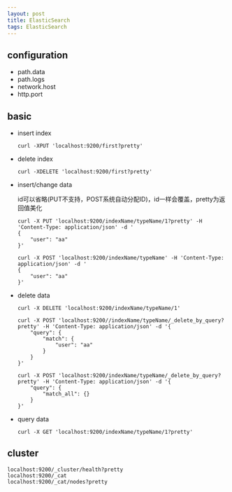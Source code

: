 ```yaml
---
layout: post
title: ElasticSearch
tags: ElasticSearch
---
```

## configuration

- path.data
- path.logs
- network.host
- http.port

## basic
- insert index

	```
	curl -XPUT 'localhost:9200/first?pretty'
	```
- delete index
	
	```
	curl -XDELETE 'localhost:9200/first?pretty'
	```

- insert/change data

    id可以省略(PUT不支持，POST系统自动分配ID)，id一样会覆盖，pretty为返回值美化
	```
	curl -X PUT 'localhost:9200/indexName/typeName/1?pretty' -H 'Content-Type: application/json' -d '
	{
		"user": "aa"
	}'
	
	curl -X POST 'localhost:9200/indexName/typeName' -H 'Content-Type: application/json' -d '
	{
		"user": "aa"
	}'
	```

- delete data

	```
	curl -X DELETE 'localhost:9200/indexName/typeName/1'
	
	curl -X POST 'localhost:9200//indexName/typeName/_delete_by_query?pretty' -H 'Content-Type: application/json' -d '{
	    "query": {
	        "match": {
	            "user": "aa"
	        }
	    }
	}'
	
	curl -X POST 'localhost:9200/indexName/typeName/_delete_by_query?pretty' -H 'Content-Type: application/json' -d '{
	    "query": {
	        "match_all": {}
	    }
	}'
	```

- query data

	```
	curl -X GET 'localhost:9200/indexName/typeName/1?pretty'
	
	```

## cluster

```
localhost:9200/_cluster/health?pretty
localhost:9200/_cat
localhost:9200/_cat/nodes?pretty
```